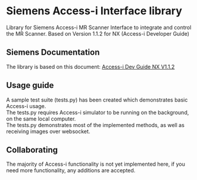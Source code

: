 # Siemens Access-i Interface library
Library for Siemens Access-i MR Scanner Interface to integrate and control the MR Scanner. Based on Version 1.1.2 for NX (Access-i Developer Guide)

## Siemens Documentation
The library is based on this document:
[Access-i Dev Guide NX V1.1.2](documentation/Access-i_Dev_Guide_NX_V1.1.2.pdf)

## Usage guide
A sample test suite (tests.py) has been created which demonstrates basic Access-i usage.  
The tests.py requires Access-i simulator to be running on the background, on the same local computer.  
The tests.py demonstrates most of the implemented methods, as well as receiving images over websocket.  

## Collaborating
The majority of Access-i functionality is not yet implemented here, if you need more functionality, any additions are accepted.
